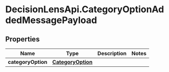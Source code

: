 # DecisionLensApi.CategoryOptionAddedMessagePayload

## Properties
Name | Type | Description | Notes
------------ | ------------- | ------------- | -------------
**categoryOption** | [**CategoryOption**](CategoryOption.md) |  | 


